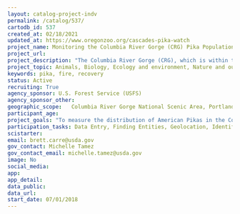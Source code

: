 ```yaml
---
layout: catalog-project-indv
permalink: /catalog/537/
cartodb_id: 537
created_at: 02/18/2021
updated_at: https://www.oregonzoo.org/cascades-pika-watch
project_name: Monitoring the Columbia River Gorge (CRG) Pika Population After the Eagle Creek Fire
project_url: 
project_description: "The Columbia River Gorge (CRG), which is within the Columbia River Gorge National Scenic Area (CRGNSA), is a unique habitat for pikas due to its abundance of vegetated talus at much lower elevations than is typical for this species which may make them particularly sensitive to environmental changes. The 2017 CRG Eagle Creek Fire presents a unique opportunity to engage citizen scientists in post-fire monitoring because the resilience of pikas and other species of conservation concern is poorly understood. Having more data on post-fire recovery of CRG pika populations would therefore be invaluable. Additionally, this project provides a deeply engaging experience for diverse volunteers in local natural resources and their conservation." 
project_topic: Animals, Biology, Ecology and environment, Nature and outdoors 
keywords: pika, fire, recovery
status: Active
recruiting: True
agency_sponsor: U.S. Forest Service (USFS)
agency_sponsor_other: 
geographic_scope:   Columbia River Gorge National Scenic Area, Portland, OR
participant_age: 
project_goals: "To measure the distribution of American Pikas in the Columbia River Gorge, and to measure their recovery in post-fire conditions."
participation_tasks: Data Entry, Finding Entities, Geolocation, Identification, Learning, Measurement, Observation, Photography
scistarter: 
email: brett.carre@usda.gov
gov_contact: Michelle Tamez
gov_contact_email: michelle.tamez@usda.gov
image: No
social_media: 
app: 
app_detail: 
data_public: 
data_url: 
start_date: 07/01/2018
---
```

